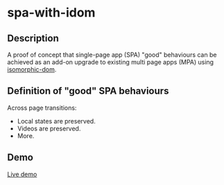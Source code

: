 # spa-with-idom

## Description

A proof of concept that single-page app (SPA) "good" behaviours can be achieved as an add-on upgrade to existing multi page apps (MPA) using [isomorphic-dom](https://github.com/google/incremental-dom).


## Definition of "good" SPA behaviours

Across page transitions:

* Local states are preserved.
* Videos are preserved.
* More.


## Demo

[Live demo](https://spa-with-idom.vercel.app/)

